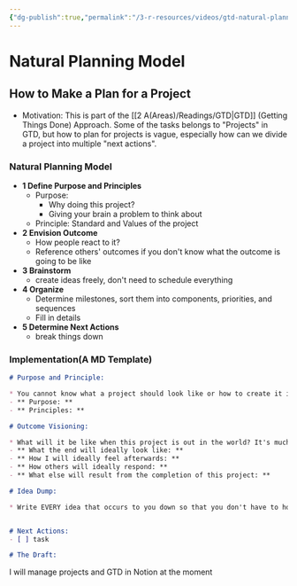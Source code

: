 ```yaml
---
{"dg-publish":true,"permalink":"/3-r-resources/videos/gtd-natural-planning-model/","tags":["Video"],"noteIcon":"1"}
---
```


# Natural Planning Model
## How to Make a Plan for a Project

- Motivation: This is part of the [[2 A(Areas)/Readings/GTD\|GTD]] (Getting Things Done) Approach. Some of the tasks belongs to "Projects" in GTD, but how to plan for projects is vague, especially how can we divide a project into multiple "next actions".

### Natural Planning Model

- **1 Define Purpose and Principles**
	- Purpose:
		- Why doing this project?
		- Giving your brain a problem to think about
	- Principle: Standard and Values of the project
- **2 Envision Outcome**
	- How people react to it?
	- Reference others' outcomes if you don't know what the outcome is going to be like
- **3 Brainstorm**
	- create ideas freely, don't need to schedule everything
- **4 Organize**
	- Determine milestones, sort them into components, priorities, and sequences
	- Fill in details
- **5 Determine Next Actions**
	- break things down

### Implementation(A MD Template)

```markdown
# Purpose and Principle:

* You cannot know what a project should look like or how to create it if you don't understand WHY you're doing it. This includes both its "purpose" - why this project needs to be produced - and your "principles" - the standards and values you hold that impact how and what you produce. *
- ** Purpose: ** 
- ** Principles: ** 

# Outcome Visioning:

* What will it be like when this project is out in the world? It's much easier to see how to do something once it's already done. So, envision your completion of the project so that you know what it might take to get there. *
- ** What the end will ideally look like: ** 
- ** How I will ideally feel afterwards: ** 
- ** How others will ideally respond: ** 
- ** What else will result from the completion of this project: ** 

# Idea Dump:

* Write EVERY idea that occurs to you down so that you don't have to hold any ideas in your head. Do not judge the ideas. Aim for quantity over quality. Resist organization or analysis (also see Getting Things Done, page 73) *


# Next Actions:
- [ ] task

# The Draft:
```

I will manage projects and GTD in Notion at the moment